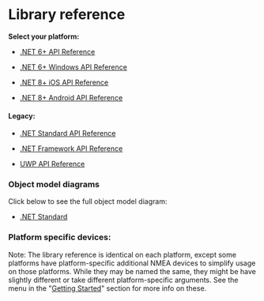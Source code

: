 # Library reference

**Select your platform:**

- [.NET 6+ API Reference](net/index.md)

- [.NET 6+ Windows API Reference](netwin/index.md)

- [.NET 8+ iOS API Reference](ios/index.md)

- [.NET 8+ Android API Reference](android/index.md)

#### Legacy:

- [.NET Standard API Reference](netstd/index.md)

- [.NET Framework API Reference](netfx/index.md)

- [UWP API Reference](uwp/index.md)

### Object model diagrams
Click below to see the full object model diagram:

 - [.NET Standard](omd.html)

### Platform specific devices:

Note: The library reference is identical on each platform, except some platforms have platform-specific additional NMEA devices to simplify usage on those platforms. While they may be named the same, they might be have slightly different or take different platform-specific arguments.
See the menu in the "[Getting Started](../concepts/index.md)" section for more info on these.
